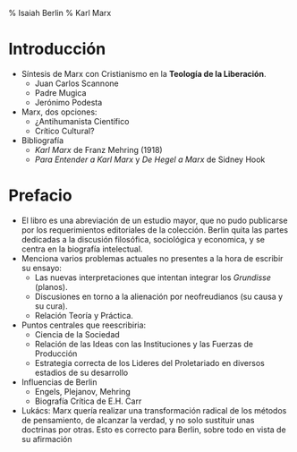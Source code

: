 % Isaiah Berlin
% Karl Marx

# Introducción

- Síntesis de Marx con Cristianismo en la __Teología de la Liberación__. 
    + Juan Carlos Scannone
    + Padre Mugica
    + Jerónimo Podesta
- Marx, dos opciones: 
    + ¿Antihumanista Científico
    + Crítico Cultural?
- Bibliografía
    + _Karl Marx_ de Franz Mehring (1918)
    + _Para Entender a Karl Marx_ y _De Hegel a Marx_ de Sidney Hook

# Prefacio

- El libro es una abreviación de un estudio mayor, que no pudo publicarse por los requerimientos editoriales de la colección. Berlin quita las partes dedicadas a la discusión filosófica, sociológica y economica, y se centra en la biografía intelectual. 
- Menciona varios problemas actuales no presentes a la hora de escribir su ensayo: 
    + Las nuevas interpretaciones que intentan integrar los _Grundisse_ (planos).
    + Discusiones en torno a la alienación por neofreudianos (su causa y su cura). 
    + Relación Teoría y Práctica. 
- Puntos centrales que reescribiria:
    + Ciencia de la Sociedad
    + Relación de las Ideas con las Instituciones y las Fuerzas de Producción
    + Estrategia correcta de los Lideres del Proletariado en diversos estadios de su desarrollo
- Influencias de Berlin
    + Engels, Plejanov, Mehring
    + Biografía Crítica de E.H. Carr
- Lukács: Marx quería realizar una transformación radical de los métodos de pensamiento, de alcanzar la verdad, y no solo sustituir unas doctrinas por otras. Esto es correcto para Berlin, sobre todo en vista de su afirmación 
